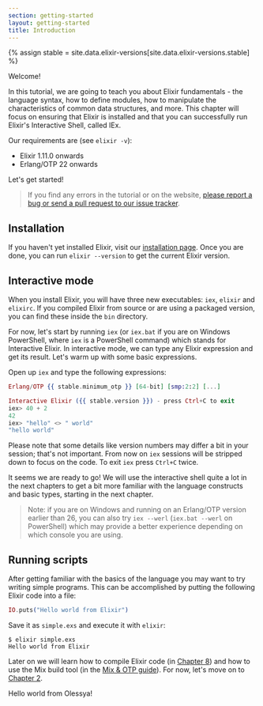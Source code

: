 ```yaml
---
section: getting-started
layout: getting-started
title: Introduction
---
```

{% assign stable = site.data.elixir-versions[site.data.elixir-versions.stable] %}

Welcome!

In this tutorial, we are going to teach you about Elixir fundamentals - the language syntax, how to define modules, how to manipulate the characteristics of common data structures, and more. This chapter will focus on ensuring that Elixir is installed and that you can successfully run Elixir's Interactive Shell, called IEx.

Our requirements are (see `elixir -v`):

  * Elixir 1.11.0 onwards
  * Erlang/OTP 22 onwards

Let's get started!

> If you find any errors in the tutorial or on the website, [please report a bug or send a pull request to our issue tracker](https://github.com/elixir-lang/elixir-lang.github.com).

## Installation

If you haven't yet installed Elixir, visit our [installation page](/install.html). Once you are done, you can run `elixir --version` to get the current Elixir version.

## Interactive mode

When you install Elixir, you will have three new executables: `iex`, `elixir` and `elixirc`. If you compiled Elixir from source or are using a packaged version, you can find these inside the `bin` directory.

For now, let's start by running `iex` (or `iex.bat` if you are on Windows PowerShell, where `iex` is a PowerShell command) which stands for Interactive Elixir. In interactive mode, we can type any Elixir expression and get its result. Let's warm up with some basic expressions.

Open up `iex` and type the following expressions:

```elixir
Erlang/OTP {{ stable.minimum_otp }} [64-bit] [smp:2:2] [...]

Interactive Elixir ({{ stable.version }}) - press Ctrl+C to exit
iex> 40 + 2
42
iex> "hello" <> " world"
"hello world"
```

Please note that some details like version numbers may differ a bit in your session; that's not important. From now on `iex` sessions will be stripped down to focus on the code. To exit `iex` press `Ctrl+C` twice.

It seems we are ready to go! We will use the interactive shell quite a lot in the next chapters to get a bit more familiar with the language constructs and basic types, starting in the next chapter.

> Note: if you are on Windows and running on an Erlang/OTP version earlier than 26, you can also try `iex --werl` (`iex.bat --werl` on PowerShell) which may provide a better experience depending on which console you are using.

## Running scripts

After getting familiar with the basics of the language you may want to try writing simple programs. This can be accomplished by putting the following Elixir code into a file:

```elixir
IO.puts("Hello world from Elixir")
```

Save it as `simple.exs` and execute it with `elixir`:

```console
$ elixir simple.exs
Hello world from Elixir
```

Later on we will learn how to compile Elixir code (in [Chapter 8](/getting-started/modules-and-functions.html)) and how to use the Mix build tool (in the [Mix & OTP guide](/getting-started/mix-otp/introduction-to-mix.html)). For now, let's move on to [Chapter 2](/getting-started/basic-types.html).

Hello world from Olessya!
